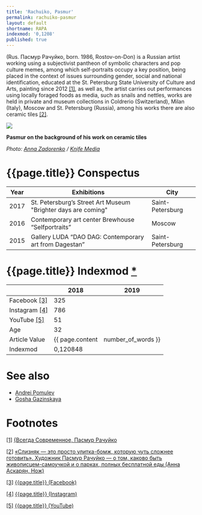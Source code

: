 ```yaml
---
title: 'Rachuiko, Pasmur'
permalink: rachuiko-pasmur
layout: default
shortname: RAPA
indexmod: '0,1208'
published: true
---
```


(Rus. Пасмур Рачуйко, born. 1986, Rostov-on-Don) is a Russian artist working using a subjectivist pantheon of symbolic characters and pop culture memes, among which self-portraits occupy a key position, being placed in the context of issues surrounding gender, social and national identification, educated at the St. Petersburg State University of Culture and Arts, painting since 2012 <span id="a1">[\[1\]](#f1)</span>, as well as, the artist carries out performances using locally foraged foods as media, such as snails and nettles, works are held in private and museum collections in Coldrerio (Switzerland), Milan (Italy), Moscow and St. Petersburg (Russia), among his works there are also ceramic tiles <span id="a2">[\[2\]](#f2)</span>.

![](https://knife.media/wp-content/uploads/2017/08/Pasmur-Rachujko_08.jpg)

**Pasmur on the background of his work on ceramic tiles**

*Photo: [Anna Zadorenko](zadorenko-anna) / [Knife Media](https://knife.media/artist-eats-wild-food/)*

# {{page.title}} Conspectus

|Year|Exhibitions|City|
|-|-|-|
|2017|St. Petersburg’s Street Art Museum "Brighter days are coming"|Saint-Petersburg|
|2016|Contemporary art center Brewhouse “Selfportraits”|Moscow|
|2015|Gallery LUDA “DAO DAG: Contemporary art from Dagestan”|Saint-Petersburg|

# {{page.title}} Indexmod [*](indexmod)

||2018|2019|
|-|-|-|
|Facebook <span id="a3">[\[3\]](#f3)</span>|325||
|Instagram <span id="a4">[\[4\]](#f4)</span>|786||
|YouTube <span id="a5">[\[5\]](#f5)</span>|51||
|Age|32||
|Article Value|{{ page.content | number_of_words }}||
|Indexmod|0,120848||

# See also

+ [Andrei Pomulev](pomulev-andrei)
+ [Gosha Gazinskaya](gosha-gazinskaya)

# Footnotes

[[1]](#a1) <span id="f1"></span> [{Всегда Современное, Пасмур Рачуйко](https://sovrisk.gallery/artprofile/?aid=149)

[[2]](#a2) <span id="f2"></span> [«Слизняк — это просто улитка-бомж, которую чуть сложнее готовить». Художник Пасмур Рачуйко — о том, каково быть живописцем-самоучкой и о парках, полных бесплатной еды (Анна Аскарян, Нож)](https://knife.media/artist-eats-wild-food/)

[[3]](#a3) <span id="f3"></span> [{{page.title}} (Facebook)](https://www.facebook.com/pasmur.r/)

[[4]](#a4) <span id="f4"></span> [{{page.title}} (Instagram)](https://www.instagram.com/pasmur.r/)

[[5]](#a5) <span id="f5"></span> [{{page.title}} (YouTube)](https://www.youtube.com/user/eidven)
